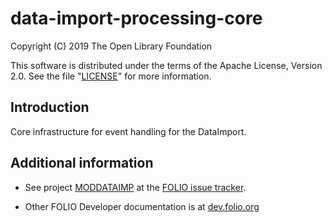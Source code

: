 # data-import-processing-core

Copyright (C) 2019 The Open Library Foundation

This software is distributed under the terms of the Apache License,
Version 2.0. See the file "[LICENSE](LICENSE)" for more information.

## Introduction

Core infrastructure for event handling for the DataImport.

## Additional information

* See project [MODDATAIMP](https://issues.folio.org/browse/MODDATAIMP)
at the [FOLIO issue tracker](https://dev.folio.org/guidelines/issue-tracker).

* Other FOLIO Developer documentation is at [dev.folio.org](https://dev.folio.org/)
